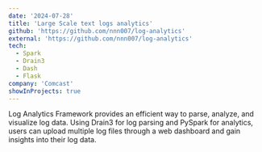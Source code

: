 ```yaml
---
date: '2024-07-28'
title: 'Large Scale text logs analytics'
github: 'https://github.com/nnn007/log-analytics'
external: 'https://github.com/nnn007/log-analytics'
tech:
  - Spark
  - Drain3
  - Dash
  - Flask
company: 'Comcast'
showInProjects: true
---
```


 Log Analytics Framework provides an efficient way to parse, analyze, and visualize log data. Using Drain3 for log parsing and PySpark for analytics, users can upload multiple log files through a web dashboard and gain insights into their log data.